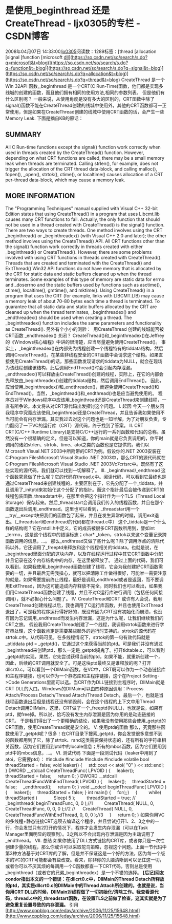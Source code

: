 # 是使用_beginthread 还是 CreateThread  - ljx0305的专栏 - CSDN博客
2008年04月07日 14:33:00[ljx0305](https://me.csdn.net/ljx0305)阅读数：1289标签：[thread																[allocation																[signal																[function																[microsoft																[dll](https://so.csdn.net/so/search/s.do?q=dll&t=blog)](https://so.csdn.net/so/search/s.do?q=microsoft&t=blog)](https://so.csdn.net/so/search/s.do?q=function&t=blog)](https://so.csdn.net/so/search/s.do?q=signal&t=blog)](https://so.csdn.net/so/search/s.do?q=allocation&t=blog)](https://so.csdn.net/so/search/s.do?q=thread&t=blog)
CreateThread 是一个Win 32API 函数,_beginthread 是一个CRT(C Run-Time)函数，他们都是实现多线城的创建的函数，而且他们拥有相同的使用方法,相同的参数列表。
但是他们有什么区别呢？
一般来说，从使用角度是没有多大的区别的，CRT函数中除了signal()函数不能在CreateThread创建的线城中使用外，其他的CRT函数都可一正常使用，但是如果在CreateThread创建的线城中使用CRT函数的话，会产生一些Memory Leak.
下面是摘自KB的原话：
## SUMMARY
All C Run-time functions except the signal() function work correctly when used in threads created by the CreateThread() function. However, depending on what CRT functions are called, there may be a small memory leak when threads are terminated. Calling strlen(), for example, does not trigger the allocation of the CRT thread data-block, and calling malloc(), fopen(), _open(), strtok(), ctime(), or localtime() causes allocation of a CRT per-thread data-block, which may cause a memory leak. 
## MORE INFORMATION
The "Programming Techniques" manual supplied with Visual C++ 32-bit Edition states that using CreateThread() in a program that uses Libcmt.lib causes many CRT functions to fail. Actually, the only function that should not be used in a thread created with CreateThread() is the signal() function. 
There are two ways to create threads. One method involves using the CRT _beginthread() or _beginthreadex() (with Visual C++ 2.0 and later); the other method involves using the CreateThread() API. All CRT functions other than the signal() function work correctly in threads created with either _beginthread() or CreateThread(). However, there are some problems involved with using CRT functions in threads created with CreateThread(). 
Threads that are created and terminated with the CreateThread() and ExitThread() Win32 API functions do not have memory that is allocated by the CRT for static data and static buffers cleaned up when the thread terminates. Some examples of this type of memory are static data for errno and _doserrno and the static buffers used by functions such as asctime(), ctime(), localtime(), gmtime(), and mktime(). Using CreateThread() in a program that uses the CRT (for example, links with LIBCMT.LIB) may cause a memory leak of about 70-80 bytes each time a thread is terminated. 
To guarantee that all static data and static buffers allocated by the CRT are cleaned up when the thread terminates, _beginthreadex() and _endthreadex() should be used when creating a thread. The _beginthreadex() function includes the same parameters and functionality as CreateThread(). 
另外有个小小的测验：
 用CreateThread 创建的线城能否被CRT函数 _endthreadex() 关闭？
CreateThread()和_beginthreadex()在Jeffrey的《Windows核心编程》中讲的很清楚，应当尽量避免使用CreateThread()。 
事实上，_beginthreadex()在内部先为线程创建一个线程特有的tiddata结构，然后调用CreateThread()。在某些非线程安全的CRT函数中会请求这个结构。如果直接使用CreateThread()的话，那些函数发现请求的tiddata为NULL，就会在现场为该线程创建该结构，此后调用EndThread()时会引起内存泄漏。_endthreadex()可以释放由CreateThread()创建的线程，实际上，在它的内部会先释放由_beginthreadex()创建的tiddata结构，然后调用EndThread()。 
因此，应当使用_beginthreadex()和_endthreadex()，而避免使用CreateThread()和EndThread()。当然，_beginthread()和_endthread()也是应当避免使用的。 
程序员对于Windows程序中应该用_beginthread还是CreateThread来创建线程，一直有所争论。本文将从对CRT源代码出发探讨这个问题。
I. 起因
今天一个朋友问我程序中究竟应该使用_beginthread还是CreateThread，并且告诉我如果使用不当可能会有内存泄漏。其实我过去对这个问题也是一知半解，为了对朋友负责，专门翻阅了一下VC的运行库（CRT）源代码，终于找到了答案。
II. CRT
CRT(C/C++ Runtime Library)是支持C/C++运行的一系列函数和代码的总称。虽然没有一个很精确的定义，但是可以知道，你的main就是它负责调用的，你平时调用的诸如strlen、strtok、time、atoi之类的函数也是它提供的。我们以Microsoft Visual.NET 2003中所附带的CRT为例。假设你的.NET 2003安装在C:Program FilesMicrosoft Visual Studio .NET 2003中，那么CRT的源代码就在C:Program FilesMicrosoft Visual Studio .NET 2003Vc7crtsrc中。既然有了这些实现的源代码，我们就可以找到一切解释了。
III. _beginthread/_endthread
这个函数究竟做了什么呢？它的代码在thread.c中。阅读代码，可以看到它最终也是通过CreateThread来创建线程的，主要区别在于，它先分配了一个_tiddata，并且调用了_initptd来初始化这个分配了的指针。而这个指针最后会被传递到CRT的线程包装函数_threadstart中，在那里会把这个指针作为一个TLS（Thread Local Storage）保存起来。然后_threadstart会调用我们传入的线程函数，并且在那个函数退出后调用_endthread。这里也可以看到，_threadstart用一个__try/__except块把我们的函数包了起来，并且在发生异常的时候，调用exit退出。（_threadstart和endthread的代码都在thread.c中）
这个_tiddata是一个什么样的结构呢？它在mtdll.h中定义，它的成员被很多CRT函数所用到，譬如int _terrno，这是这个线程中的错误标志；char* _token，strtok以来这个变量记录跨函数调用的信息，...。
那么_endthread又做了些什么呢？除了调用浮点的清除代码以外，它还调用了_freeptd来释放和这个线程相关的tiddata。也就是说，在_beginthread里面分配的这块内存，以及在线程运行过程中其它CRT函数中分配并且记录在这个内存结构中的内存，在这里被释放了。
通过上面的代码，我们可以看到，如果我使用_beginthread函数创建了线程，它会为我创建好CRT函数需要的一切，并且最后无需我操心，就可以把清除工作做得很好，可能唯一需要注意的就是，如果需要提前终止线程，最好是调用_endthread或者是返回，而不要调用ExitThread，因为这可能造成内存释放不完全。同时我们也可以看出，如果我们用CreateThread函数创建了线程，并且不对C运行库进行调用（包括任何间接调用），就不必担心什么问题了。
IV. CreateThread和CRT
或许有人会说，我用CreateThread创建线程以后，我也调用了C运行库函数，并且也使用ExitThread退出了，可是我的程序运行得好好的，既没有因为CRT没有初始化而崩溃，也没有因为忘记调用_endthread而发生内存泄漏，这是为什么呢，让我们继续我们的CRT之旅。
假设我用CreateThread创建了一个线程，我调用strtok函数来进行字符串处理，这个函数肯定是需要某些额外的运行时支持的。strtok的源代码在strtok.c中。从代码可见，在多线程情况下，strtok的第一句有效代码就是_ptiddata ptd = _getptd()，它通过这个来获得当前的ptd。可是我们并没有通过_beginthread来创建ptd，那么一定是_getptd捣鬼了。打开tidtable.c，可以看到_getptd的实现，果然，它先尝试获得当前的ptd，如果不能，就重新创建一个，因此，后续的CRT调用就安全了。可是这块ptd最终又是谁释放的呢？打开dllcrt0.c，可以看到一个DllMain函数。在VC中，CRT既可以作为一个动态链接库和主程序链接，也可以作为一个静态库和主程序链接，这个在Project Setting->Code Generations里面可以选。当CRT作为DLL链接到主程序时，DllMain就是CRT DLL的入口。Windows的DllMain可以由四种原因调用：Process Attach/Process Detach/Thread Attach/Thread Detach，最后一个，也就是当线程函数退出后但是线程还没有销毁前，会在这个线程的上下文中用Thread Detach调用DllMain，这里，CRT做了一个_freeptd(NULL)，也就是说，如果有ptd，就free掉。所以说，恰巧没有发生内存泄漏是因为你用的是动态链接的CRT。
于是我们得出了一个更精确的结论，如果我没有使用那些会使用_getptd的CRT函数，使用CreateThread就是安全的。
V. 使用ptd的函数
那么，究竟那些函数使用了_getptd呢？很多！在CRT目录下搜索_getptd，你会发觉很多意想不到的函数都用到了它，除了strtok、rand这类需要保持状态的，还有所有的字符串相关函数，因为它们要用到ptd中的locale信息；所有的mbcs函数，因为它们要用到ptd中的mbcs信息，...。
VI. 测试代码
下面是一段测试代码（leaker中用到了atoi，它需要ptd）：
#include 
#include
#include 
#include 
volatile bool threadStarted = false;
void leaker()
{
    std::cout << atoi( "0" ) << std::endl;
}
DWORD __stdcall CreateThreadFunc( LPVOID )
{
    leaker();
    threadStarted = false;
    return 0;
}
DWORD __stdcall CreateThreadFuncWithEndThread( LPVOID )
{
    leaker();
    threadStarted = false;
    _endthread();
    return 0;
}
void __cdecl beginThreadFunc( LPVOID )
{
    leaker();
    threadStarted = false;
}
int main()
{
    for(;;)
    {
        while( threadStarted )
            Sleep( 5 );
        threadStarted = true;
//      _beginthread( beginThreadFunc, 0, 0 );//1
        CreateThread( NULL, 0, CreateThreadFunc, 0, 0, 0 );//2
//      CreateThread( NULL, 0, CreateThreadFuncWithEndThread, 0, 0, 0 );//3
    }
    return 0;
}
如果你用VC的多线程+静态链接CRT选项去编译这个程序，并且尝试打开1、2、3之中的一行，你会发觉只有2打开的情况下，程序才会发生内存泄漏（可以在Task Manager里面明显的观察到）。3之所以不会出现内存泄漏是因为主动调用了_endthread。
VII. 总结
如果你使用了DLL方式链接的CRT库，或者你只是一次性创建少量的线程，那么你或许可以采取鸵鸟策略，忽视这个问题。上面一节代码中第3种方法基于对CRT库的了解，但是并不保证这是一个好的方法，因为每一个版本的VC的CRT可能都会有些改变。看来，除非你的头脑清晰到可以记住这一切，或者你可以不厌其烦的每调用一个C函数都查一下CRT代码，否则总是使用_beginthread（或者它的兄弟_beginthreadex）是一个不错的选择。
**[后记]网友condor指出本文的一个错误：在dllcrt0.c中，DllMain的Thread Detach所释放的ptd，其实是dllcrt0.c的DllMain中的Thread Attach所创建的。也就是说，当你用CRT DLL的时候，DllMain对线程做了一切初始化/清除工作。我查看源代码，thread.c中的_threadstart函数，在设置TLS之前做了检查，这其实就是为了避免重复设置导致的内存泄漏。**
引用[http://www.cppblog.com/eday/archive/2006/11/25/15648.html](http://www.cppblog.com/eday/archive/2006/11/25/15648.html)
